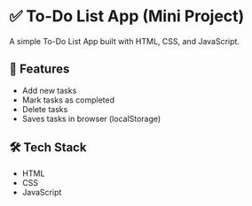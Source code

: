 # ✅ To-Do List App (Mini Project)

A simple To-Do List App built with HTML, CSS, and JavaScript.

## 🚀 Features
- Add new tasks
- Mark tasks as completed
- Delete tasks
- Saves tasks in browser (localStorage)

## 🛠 Tech Stack
- HTML
- CSS
- JavaScript

